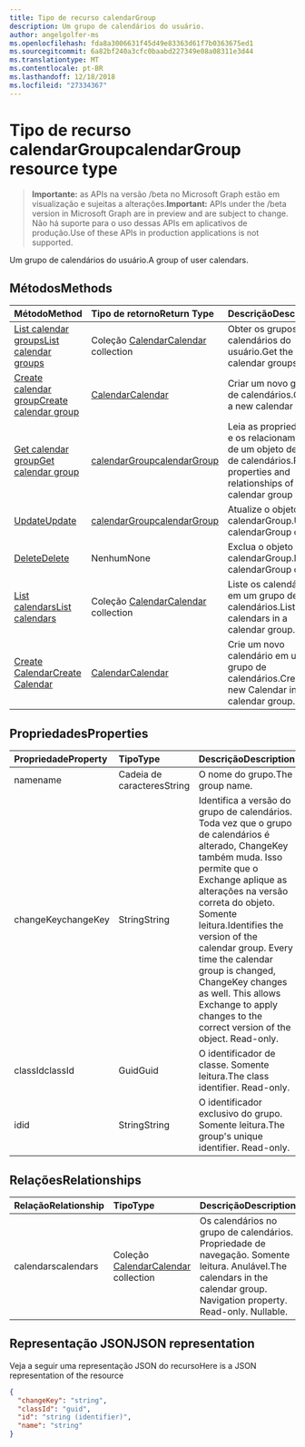 ```yaml
---
title: Tipo de recurso calendarGroup
description: Um grupo de calendários do usuário.
author: angelgolfer-ms
ms.openlocfilehash: fda8a3006631f45d49e83363d61f7b0363675ed1
ms.sourcegitcommit: 6a82bf240a3cfc0baabd227349e08a08311e3d44
ms.translationtype: MT
ms.contentlocale: pt-BR
ms.lasthandoff: 12/18/2018
ms.locfileid: "27334367"
---
```

# <a name="calendargroup-resource-type"></a><span data-ttu-id="8c64e-103">Tipo de recurso calendarGroup</span><span class="sxs-lookup"><span data-stu-id="8c64e-103">calendarGroup resource type</span></span>

> <span data-ttu-id="8c64e-104">**Importante:** as APIs na versão /beta no Microsoft Graph estão em visualização e sujeitas a alterações.</span><span class="sxs-lookup"><span data-stu-id="8c64e-104">**Important:** APIs under the /beta version in Microsoft Graph are in preview and are subject to change.</span></span> <span data-ttu-id="8c64e-105">Não há suporte para o uso dessas APIs em aplicativos de produção.</span><span class="sxs-lookup"><span data-stu-id="8c64e-105">Use of these APIs in production applications is not supported.</span></span>

<span data-ttu-id="8c64e-106">Um grupo de calendários do usuário.</span><span class="sxs-lookup"><span data-stu-id="8c64e-106">A group of user calendars.</span></span>

## <a name="methods"></a><span data-ttu-id="8c64e-107">Métodos</span><span class="sxs-lookup"><span data-stu-id="8c64e-107">Methods</span></span>

| <span data-ttu-id="8c64e-108">Método</span><span class="sxs-lookup"><span data-stu-id="8c64e-108">Method</span></span>                                                      | <span data-ttu-id="8c64e-109">Tipo de retorno</span><span class="sxs-lookup"><span data-stu-id="8c64e-109">Return Type</span></span>                        | <span data-ttu-id="8c64e-110">Descrição</span><span class="sxs-lookup"><span data-stu-id="8c64e-110">Description</span></span>                                                   |
| :---------------------------------------------------------- | :--------------------------------- | :------------------------------------------------------------ |
| [<span data-ttu-id="8c64e-111">List calendar groups</span><span class="sxs-lookup"><span data-stu-id="8c64e-111">List calendar groups</span></span>](../api/user-list-calendargroups.md)  | <span data-ttu-id="8c64e-112">Coleção [Calendar](calendar.md)</span><span class="sxs-lookup"><span data-stu-id="8c64e-112">[Calendar](calendar.md) collection</span></span> | <span data-ttu-id="8c64e-113">Obter os grupos de calendários do usuário.</span><span class="sxs-lookup"><span data-stu-id="8c64e-113">Get the user's calendar groups.</span></span>                               |
| [<span data-ttu-id="8c64e-114">Create calendar group</span><span class="sxs-lookup"><span data-stu-id="8c64e-114">Create calendar group</span></span>](../api/user-post-calendargroups.md) | [<span data-ttu-id="8c64e-115">Calendar</span><span class="sxs-lookup"><span data-stu-id="8c64e-115">Calendar</span></span>](calendar.md)            | <span data-ttu-id="8c64e-116">Criar um novo grupo de calendários.</span><span class="sxs-lookup"><span data-stu-id="8c64e-116">Create a new calendar group.</span></span>                                  |
| [<span data-ttu-id="8c64e-117">Get calendar group</span><span class="sxs-lookup"><span data-stu-id="8c64e-117">Get calendar group</span></span>](../api/calendargroup-get.md)           | [<span data-ttu-id="8c64e-118">calendarGroup</span><span class="sxs-lookup"><span data-stu-id="8c64e-118">calendarGroup</span></span>](calendargroup.md)  | <span data-ttu-id="8c64e-119">Leia as propriedades e os relacionamentos de um objeto de grupo de calendários.</span><span class="sxs-lookup"><span data-stu-id="8c64e-119">Read properties and relationships of a calendar group object.</span></span> |
| [<span data-ttu-id="8c64e-120">Update</span><span class="sxs-lookup"><span data-stu-id="8c64e-120">Update</span></span>](../api/calendargroup-update.md)                    | [<span data-ttu-id="8c64e-121">calendarGroup</span><span class="sxs-lookup"><span data-stu-id="8c64e-121">calendarGroup</span></span>](calendargroup.md)  | <span data-ttu-id="8c64e-122">Atualize o objeto calendarGroup.</span><span class="sxs-lookup"><span data-stu-id="8c64e-122">Update calendarGroup object.</span></span>                                  |
| [<span data-ttu-id="8c64e-123">Delete</span><span class="sxs-lookup"><span data-stu-id="8c64e-123">Delete</span></span>](../api/calendargroup-delete.md)                    | <span data-ttu-id="8c64e-124">Nenhum</span><span class="sxs-lookup"><span data-stu-id="8c64e-124">None</span></span>                               | <span data-ttu-id="8c64e-125">Exclua o objeto calendarGroup.</span><span class="sxs-lookup"><span data-stu-id="8c64e-125">Delete calendarGroup object.</span></span>                                  |
| [<span data-ttu-id="8c64e-126">List calendars</span><span class="sxs-lookup"><span data-stu-id="8c64e-126">List calendars</span></span>](../api/calendargroup-list-calendars.md)    | <span data-ttu-id="8c64e-127">Coleção [Calendar](calendar.md)</span><span class="sxs-lookup"><span data-stu-id="8c64e-127">[Calendar](calendar.md) collection</span></span> | <span data-ttu-id="8c64e-128">Liste os calendários em um grupo de calendários.</span><span class="sxs-lookup"><span data-stu-id="8c64e-128">List calendars in a calendar group.</span></span>                           |
| [<span data-ttu-id="8c64e-129">Create Calendar</span><span class="sxs-lookup"><span data-stu-id="8c64e-129">Create Calendar</span></span>](../api/calendargroup-post-calendars.md)   | [<span data-ttu-id="8c64e-130">Calendar</span><span class="sxs-lookup"><span data-stu-id="8c64e-130">Calendar</span></span>](calendar.md)            | <span data-ttu-id="8c64e-131">Crie um novo calendário em um grupo de calendários.</span><span class="sxs-lookup"><span data-stu-id="8c64e-131">Create a new Calendar in a calendar group.</span></span>                    |

## <a name="properties"></a><span data-ttu-id="8c64e-132">Propriedades</span><span class="sxs-lookup"><span data-stu-id="8c64e-132">Properties</span></span>

| <span data-ttu-id="8c64e-133">Propriedade</span><span class="sxs-lookup"><span data-stu-id="8c64e-133">Property</span></span>  | <span data-ttu-id="8c64e-134">Tipo</span><span class="sxs-lookup"><span data-stu-id="8c64e-134">Type</span></span>   | <span data-ttu-id="8c64e-135">Descrição</span><span class="sxs-lookup"><span data-stu-id="8c64e-135">Description</span></span>                                                                                                                                                                                               |
| :-------- | :----- | :-------------------------------------------------------------------------------------------------------------------------------------------------------------------------------------------------------- |
| <span data-ttu-id="8c64e-136">name</span><span class="sxs-lookup"><span data-stu-id="8c64e-136">name</span></span>      | <span data-ttu-id="8c64e-137">Cadeia de caracteres</span><span class="sxs-lookup"><span data-stu-id="8c64e-137">String</span></span> | <span data-ttu-id="8c64e-138">O nome do grupo.</span><span class="sxs-lookup"><span data-stu-id="8c64e-138">The group name.</span></span>                                                                                                                                                                                           |
| <span data-ttu-id="8c64e-139">changeKey</span><span class="sxs-lookup"><span data-stu-id="8c64e-139">changeKey</span></span> | <span data-ttu-id="8c64e-140">String</span><span class="sxs-lookup"><span data-stu-id="8c64e-140">String</span></span> | <span data-ttu-id="8c64e-p102">Identifica a versão do grupo de calendários. Toda vez que o grupo de calendários é alterado, ChangeKey também muda. Isso permite que o Exchange aplique as alterações na versão correta do objeto. Somente leitura.</span><span class="sxs-lookup"><span data-stu-id="8c64e-p102">Identifies the version of the calendar group. Every time the calendar group is changed, ChangeKey changes as well. This allows Exchange to apply changes to the correct version of the object. Read-only.</span></span> |
| <span data-ttu-id="8c64e-145">classId</span><span class="sxs-lookup"><span data-stu-id="8c64e-145">classId</span></span>   | <span data-ttu-id="8c64e-146">Guid</span><span class="sxs-lookup"><span data-stu-id="8c64e-146">Guid</span></span>   | <span data-ttu-id="8c64e-p103">O identificador de classe. Somente leitura.</span><span class="sxs-lookup"><span data-stu-id="8c64e-p103">The class identifier. Read-only.</span></span>                                                                                                                                                                          |
| <span data-ttu-id="8c64e-149">id</span><span class="sxs-lookup"><span data-stu-id="8c64e-149">id</span></span>        | <span data-ttu-id="8c64e-150">String</span><span class="sxs-lookup"><span data-stu-id="8c64e-150">String</span></span> | <span data-ttu-id="8c64e-p104">O identificador exclusivo do grupo. Somente leitura.</span><span class="sxs-lookup"><span data-stu-id="8c64e-p104">The group's unique identifier. Read-only.</span></span>                                                                                                                                                                 |

## <a name="relationships"></a><span data-ttu-id="8c64e-153">Relações</span><span class="sxs-lookup"><span data-stu-id="8c64e-153">Relationships</span></span>

| <span data-ttu-id="8c64e-154">Relação</span><span class="sxs-lookup"><span data-stu-id="8c64e-154">Relationship</span></span> | <span data-ttu-id="8c64e-155">Tipo</span><span class="sxs-lookup"><span data-stu-id="8c64e-155">Type</span></span>                               | <span data-ttu-id="8c64e-156">Descrição</span><span class="sxs-lookup"><span data-stu-id="8c64e-156">Description</span></span>                                                                    |
| :----------- | :--------------------------------- | :----------------------------------------------------------------------------- |
| <span data-ttu-id="8c64e-157">calendars</span><span class="sxs-lookup"><span data-stu-id="8c64e-157">calendars</span></span>    | <span data-ttu-id="8c64e-158">Coleção [Calendar](calendar.md)</span><span class="sxs-lookup"><span data-stu-id="8c64e-158">[Calendar](calendar.md) collection</span></span> | <span data-ttu-id="8c64e-p105">Os calendários no grupo de calendários. Propriedade de navegação. Somente leitura. Anulável.</span><span class="sxs-lookup"><span data-stu-id="8c64e-p105">The calendars in the calendar group. Navigation property. Read-only. Nullable.</span></span> |

## <a name="json-representation"></a><span data-ttu-id="8c64e-163">Representação JSON</span><span class="sxs-lookup"><span data-stu-id="8c64e-163">JSON representation</span></span>

<span data-ttu-id="8c64e-164">Veja a seguir uma representação JSON do recurso</span><span class="sxs-lookup"><span data-stu-id="8c64e-164">Here is a JSON representation of the resource</span></span>

<!-- {
  "blockType": "resource",
  "optionalProperties": [
    "calendars"
  ],
  "keyProperty": "id",
  "@odata.type": "microsoft.graph.calendarGroup"
}-->

```json
{
  "changeKey": "string",
  "classId": "guid",
  "id": "string (identifier)",
  "name": "string"
}
```

<!-- uuid: 8fcb5dbc-d5aa-4681-8e31-b001d5168d79
2015-10-25 14:57:30 UTC -->

<!-- {
  "type": "#page.annotation",
  "description": "calendarGroup resource",
  "keywords": "",
  "section": "documentation",
  "tocPath": ""
}-->
